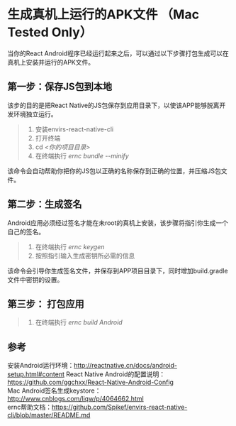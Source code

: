 # 生成真机上运行的APK文件 （Mac Tested Only）

当你的React Android程序已经运行起来之后，可以通过以下步骤打包生成可以在真机上安装并运行的APK文件。

## 第一步：保存JS包到本地
该步的目的是把React Native的JS包保存到应用目录下，以使该APP能够脱离开发环境独立运行。

> 1. 安装envirs-react-native-cli
> 2. 打开终端
> 3. cd *<你的项目目录>*
> 4. 在终端执行 *ernc bundle --minify*

该命令会自动帮助你把你的JS包以正确的名称保存到正确的位置，并压缩JS包文件。

## 第二步：生成签名
Android应用必须经过签名才能在未root的真机上安装，该步骤将指引你生成一个自己的签名。

> 1. 在终端执行 *ernc keygen*
> 2. 按照指引输入生成密钥所必需的信息

该命令会引导你生成签名文件，并保存到APP项目目录下，同时增加build.gradle文件中密钥的设置。

## 第三步： 打包应用
> 1. 在终端执行 *ernc build Android*

## 参考

安装Android运行环境：http://reactnative.cn/docs/android-setup.html#content
React Native Android的配置说明：https://github.com/ggchxx/React-Native-Android-Config  
Mac Android签名生成keystore：http://www.cnblogs.com/liqw/p/4064662.html  
ernc帮助文档：https://github.com/Spikef/envirs-react-native-cli/blob/master/README.md
